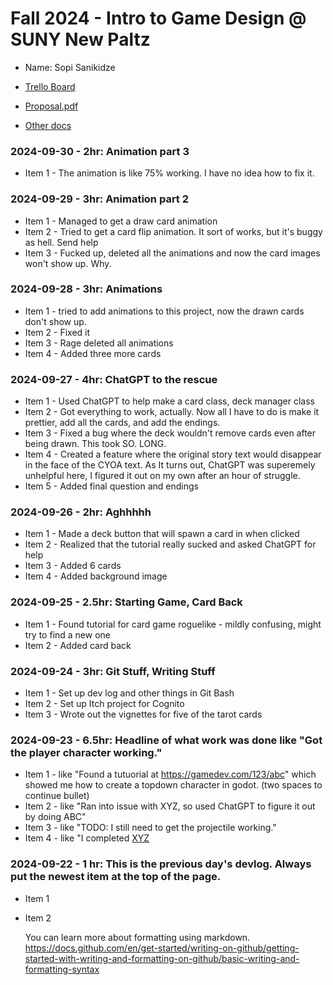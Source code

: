 # Fall 2024 - Intro to Game Design @ SUNY New Paltz
* Name: Sopi Sanikidze
* [Trello Board](https://trello.com/invite/b/66e9f2ccecd04aa658e1d2fc/ATTI59ee15f9c1f8e08431024fc420ea79c0F2C23E0D/game-design-task-list)
* [Proposal.pdf](https://github.com/user-attachments/files/17299422/Game.Mechanics.1.pdf)

* [Other docs](todo)

### 2024-09-30 - 2hr: Animation part 3
* Item 1 - The animation is like 75% working. I have no idea how to fix it.

### 2024-09-29 - 3hr: Animation part 2
* Item 1 - Managed to get a draw card animation
* Item 2 - Tried to get a card flip animation. It sort of works, but it's buggy as hell. Send help
* Item 3 - Fucked up, deleted all the animations and now the card images won't show up. Why.

### 2024-09-28 - 3hr: Animations
* Item 1 - tried to add animations to this project, now the drawn cards don't show up.
* Item 2 - Fixed it
* Item 3 - Rage deleted all animations
* Item 4 - Added three more cards

### 2024-09-27 - 4hr: ChatGPT to the rescue
* Item 1 - Used ChatGPT to help make a card class, deck manager class
* Item 2 - Got everything to work, actually. Now all I have to do is make it prettier, add all the cards, and add the endings.
* Item 3 - Fixed a bug where the deck wouldn't remove cards even after being drawn. This took SO. LONG.
* Item 4 - Created a feature where the original story text would disappear in the face of the CYOA text. As It turns out, ChatGPT was superemely unhelpful here, I figured it out on my own after an hour of struggle.
* Item 5 - Added final question and endings

### 2024-09-26 - 2hr: Aghhhhh
* Item 1 - Made a deck button that will spawn a card in when clicked
* Item 2 - Realized that the tutorial really sucked and asked ChatGPT for help
* Item 3 - Added 6 cards
* Item 4 - Added background image

### 2024-09-25 - 2.5hr: Starting Game, Card Back
* Item 1 - Found tutorial for card game roguelike - mildly confusing, might try to find a new one
* Item 2 - Added card back

### 2024-09-24 - 3hr: Git Stuff, Writing Stuff
* Item 1 - Set up dev log and other things in Git Bash
* Item 2 - Set up Itch project for Cognito
* Item 3 - Wrote out the vignettes for five of the tarot cards

### 2024-09-23 - 6.5hr: Headline of what work was done like "Got the player character working."
* Item 1 - like "Found a tutuorial at https://gamedev.com/123/abc" which showed me how to create a
  topdown character in godot. (two spaces to continue bullet)
* Item 2 - like "Ran into issue with XYZ, so used ChatGPT to figure it out by doing ABC"
* Item 3 - like "TODO: I still need to get the projectile working."
* Item 4 - like "I completed [XYZ](some-link-to-ticket)

### 2024-09-22 - 1 hr: This is the previous day's devlog. Always put the newest item at the top of the page.
* Item 1
* Item 2

  You can learn more about formatting using markdown.
https://docs.github.com/en/get-started/writing-on-github/getting-started-with-writing-and-formatting-on-github/basic-writing-and-formatting-syntax
